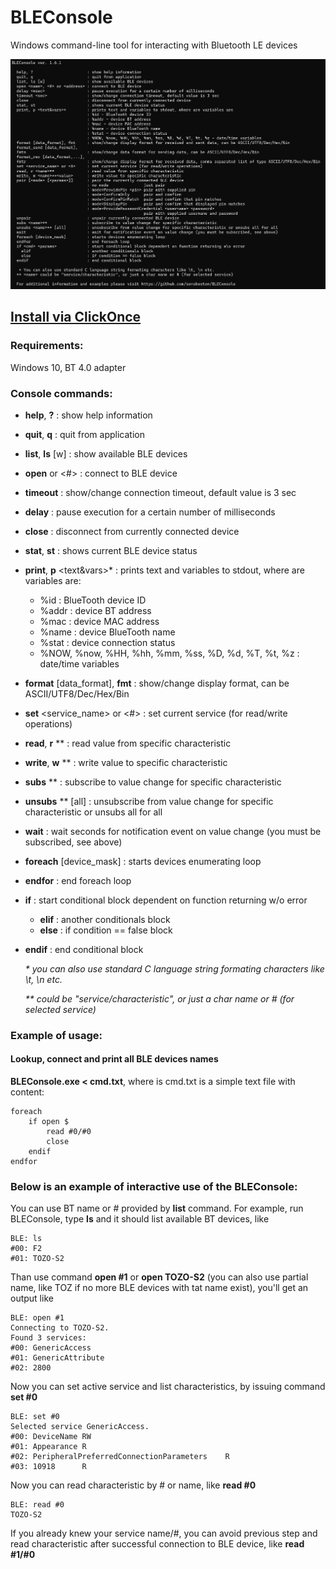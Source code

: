 # BLEConsole
Windows command-line tool for interacting with Bluetooth LE devices

![alt text](https://raw.githubusercontent.com/sensboston/BLEConsole/master/BLEConsole/BLEConsole.png)

## [Install via ClickOnce](http://senssoft.com/BLEConsole/BLEConsole.application)

### Requirements:

Windows 10, BT 4.0 adapter

### Console commands:

- **help**, **?**                      : show help information
- **quit**, **q**                      : quit from application
- **list**, **ls** [w]                 : show available BLE devices
- **open** <name> or <#>           : connect to BLE device
- **timeout** <sec>                    : show/change connection timeout, default value is 3 sec
- **delay** <msec>                 : pause execution for a certain number of milliseconds
- **close**                        : disconnect from currently connected device
- **stat**, **st**                     : shows current BLE device status
- **print**, **p** <text&vars>*     : prints text and variables to stdout, where are variables are:
	* %id : BlueTooth device ID
	* %addr : device BT address
	* %mac : device MAC address
	* %name : device BlueTooth name
	* %stat : device connection status
	* %NOW, %now, %HH, %hh, %mm, %ss, %D, %d, %T, %t, %z : date/time variables
- **format** [data_format], **fmt**    : show/change display format, can be ASCII/UTF8/Dec/Hex/Bin
- **set** <service_name> or <#>    : set current service (for read/write operations)
- **read**, **r** <name>**              : read value from specific characteristic
- **write**, **w** <name>** <value>     : write value to specific characteristic
- **subs** <name>**                 : subscribe to value change for specific characteristic
- **unsubs** <name>** [all]         : unsubscribe from value change for specific characteristic or unsubs all for all
- **wait** : wait <timeout> seconds for notification event on value change (you must be subscribed, see above)
- **foreach** [device_mask]        : starts devices enumerating loop
- **endfor**                       : end foreach loop<br/>
- **if** <cmd> <params>            : start conditional block dependent on function returning w/o error
     - **elif**                      : another conditionals block
     - **else**                      : if condition == false block
- **endif**			   : end conditional block
	
  _* you can also use standard C language string formating characters like \\t, \\n etc._
  
  _** <name> could be "service/characteristic", or just a char name or # (for selected service)_

### Example of usage:

#### Lookup, connect and print all BLE devices names

**BLEConsole.exe < cmd.txt**, where is cmd.txt is a simple text file with content:

```
foreach 
	if open $
		read #0/#0
		close
	endif
endfor
```

### Below is an example of interactive use of the BLEConsole:

You can use BT name or # provided by **list** command. For example, run BLEConsole, type **ls** and it should list available BT devices, like
```
BLE: ls
#00: F2
#01: TOZO-S2
```
Than use command **open #1** or **open TOZO-S2** (you can also use partial name, like TOZ if no more BLE devices with tat name exist), you'll get an output like
```
BLE: open #1
Connecting to TOZO-S2.
Found 3 services:
#00: GenericAccess
#01: GenericAttribute
#02: 2800
```

Now you can set active service and list characteristics, by issuing command **set #0** 
```
BLE: set #0
Selected service GenericAccess.
#00: DeviceName RW
#01: Appearance R
#02: PeripheralPreferredConnectionParameters    R
#03: 10918      R
```

Now you can read characteristic by # or name, like **read #0**
```
BLE: read #0
TOZO-S2
```

If you already knew your service name/#, you can avoid previous step and read characteristic after successful  connection to BLE device, like **read #1/#0**

